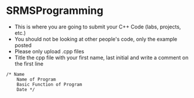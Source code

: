 # SRMSProgramming
- This is where you are going to submit your C++ Code (labs, projects, etc.)
- You should not be looking at other people's code, only the example posted
- Please only upload .cpp files 
- Title the cpp file with your first name, last initial and write a comment on the first line
```
/* Name
    Name of Program
    Basic Function of Program
    Date */
```
